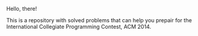 Hello, there!

This is a repository with solved problems that can help you 
prepair for the International Collegiate Programming Contest, ACM 2014.
